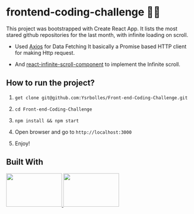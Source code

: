 # frontend-coding-challenge 🤞🤞

This project was bootstrapped with Create React App. It lists the most stared github repositories for the last month, with infinite loading on scroll.

- Used [Axios](https://github.com/axios/axios#features) for Data Fetching
It basically a Promise based HTTP client for making Http request.

- And [react-infinite-scroll-component](https://www.npmjs.com/package/react-infinite-scroll-component) to implement the Infinite scroll.

## How to run the project?

1. `get clone git@github.com:Ysrbolles/Front-end-Coding-Challenge.git` 

2. `cd Front-end-Coding-Challenge`

3. `npm install && npm start`

4. Open browser and go to `http://localhost:3000`

5. Enjoy!

## Built With

<a href="https://reactjs.org/" target="_blank">
    <img width="150" height='90' src="https://www.google.com/url?sa=i&url=https%3A%2F%2Fwww.webrexstudio.com%2Fwhy-react-js-is-here-to-stay%2F&psig=AOvVaw3W_ThBKuGsuvuCe75aCEXh&ust=1631199763599000&source=images&cd=vfe&ved=0CAsQjRxqFwoTCOi04-bS7_ICFQAAAAAdAAAAABAD">
</a>

<a href="https://ant.design/" target="_blank">
    <img width="150" height='90' src="https://lh4.googleusercontent.com/0_Xae4522bKpgjbFjXdSMWji2-ZKMbaHX2u-B7D2NyiTiDapBt6j3HTQKyFo6W289spfMQSZ2nX0DSk4iUOGGAEKSza1pymX16z3L8719lPf-Z_cnvkjFA_zYAQWDZU_90z-x_au">
</a>
